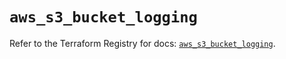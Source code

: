 # `aws_s3_bucket_logging`

Refer to the Terraform Registry for docs: [`aws_s3_bucket_logging`](https://registry.terraform.io/providers/hashicorp/aws/3.76.1/docs/resources/s3_bucket_logging).
